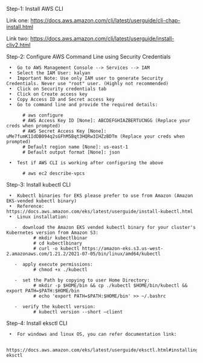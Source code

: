 Step-1: Install AWS CLI

Link one:  https://docs.aws.amazon.com/cli/latest/userguide/cli-chap-install.html

Link two:  https://docs.aws.amazon.com/cli/latest/userguide/install-cliv2.html

Step-2: Configure AWS Command Line using Security Credentials

     •	Go to AWS Management Console --> Services --> IAM
     •	Select the IAM User: kalyan
     •	Important Note: Use only IAM user to generate Security Credentials. Never use "root" user. (Highly not recommended)
     •	Click on Security credentials tab
     •	Click on Create access key
     •	Copy Access ID and Secret access key
     •	Go to command line and provide the required details:
     
 	      # aws configure
	      # AWS Access Key ID [None]: ABCDEFGHIAZBERTUCNGG (Replace your creds when prompted)
	      # AWS Secret Access Key [None]: uMe7fumK1IdDB094q2sGFhM5Bqt3HQRw3IHZzBDTm (Replace your creds when prompted)
	      # Default region name [None]: us-east-1
	      # Default output format [None]: json
	
     •	Test if AWS CLI is working after configuring the above
     
	      # aws ec2 describe-vpcs
	    
Step-3: Install kubectl CLI

     •	Kubectl binaries for EKS please prefer to use from Amazon (Amazon EKS-vended kubectl binary)
     •	Reference: https://docs.aws.amazon.com/eks/latest/userguide/install-kubectl.html
     •	Linux installation:
     
       -  download the Amazon EKS vended kubectl binary for your cluster's Kubernetes version from Amazon S3:
              # mkdir kubectlbinar
	          # cd kubectlbinary
	          # curl -o kubectl https://amazon-eks.s3.us-west-2.amazonaws.com/1.21.2/2021-07-05/bin/linux/amd64/kubectl
	     
       -  apply execute permissions:
	          # chmod +x ./kubectl
	      
       -  set the Path by copying to user Home Directory:
	          # mkdir -p $HOME/bin && cp ./kubectl $HOME/bin/kubectl && export PATH=$PATH:$HOME/bin
	          # echo 'export PATH=$PATH:$HOME/bin' >> ~/.bashrc
	      
       -  verify the kubectl version:
	          # kubectl version --short –client
	     
Step-4: Install eksctl CLI

     •	For windows and linux OS, you can refer documentation link:
     
          https://docs.aws.amazon.com/eks/latest/userguide/eksctl.html#installing-eksctl

